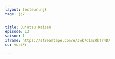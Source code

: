 ```yaml
---
layout: lecteur.njk
tags: jjk


title: Jujutsu Kaisen
episode: 13
saison: 1
iframe: https://streamtape.com/e/Jwk7d1m2RkTr4D/
cc: VostFr

---
```

    